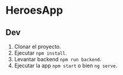 # HeroesApp

## Dev

1. Clonar el proyecto.
2. Ejecutar ``npm install``.
3. Levantar backend ``npm run backend``.
4. Ejecutar la app ``npm start`` o bien ``ng serve``.
